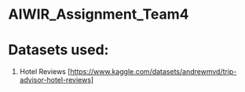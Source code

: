 # AIWIR_Assignment_Team4

# Datasets used:
1. Hotel Reviews [https://www.kaggle.com/datasets/andrewmvd/trip-advisor-hotel-reviews]
